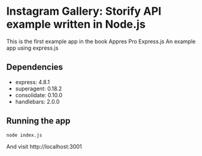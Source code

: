 # Instagram Gallery: Storify API example written in Node.js

This is the first example app in the book Appres Pro Express.js 
An example app using express.js

## Dependencies

* express: 4.8.1
* superagent: 0.18.2
* consolidate: 0.10.0
* handlebars: 2.0.0

## Running the app
```
node index.js
```
And visit http://localhost:3001
